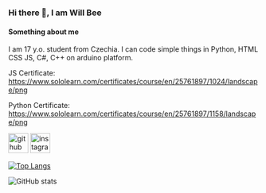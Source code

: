 ### Hi there 👋, I am Will Bee
#### Something about me
I am 17 y.o. student from Czechia. I can code simple things in Python, HTML CSS JS, C#, C++ on arduino platform.

JS Certificate: https://www.sololearn.com/certificates/course/en/25761897/1024/landscape/png

Python Certificate: https://www.sololearn.com/certificates/course/en/25761897/1158/landscape/png


[<img src='https://cdn.jsdelivr.net/npm/simple-icons@3.0.1/icons/github.svg' alt='github' height='40'>](https://github.com/Will-Bee)  [<img src='https://cdn.jsdelivr.net/npm/simple-icons@3.0.1/icons/instagram.svg' alt='instagram' height='40'>](https://www.instagram.com/vilem_bartosek/)  

[![Top Langs](https://github-readme-stats.vercel.app/api/top-langs/?username=Will-Bee)](https://github.com/anuraghazra/github-readme-stats)

![GitHub stats](https://github-readme-stats.vercel.app/api?username=Will-Bee&show_icons=true)  

